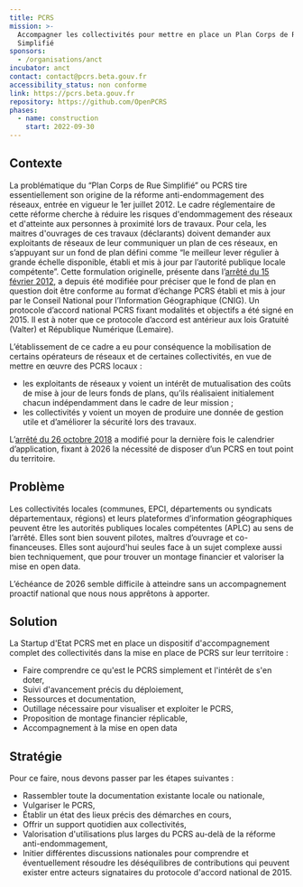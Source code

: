 ```yaml
---
title: PCRS
mission: >-
  Accompagner les collectivités pour mettre en place un Plan Corps de Rue
  Simplifié
sponsors:
  - /organisations/anct
incubator: anct
contact: contact@pcrs.beta.gouv.fr
accessibility_status: non conforme
link: https://pcrs.beta.gouv.fr
repository: https://github.com/OpenPCRS
phases:
  - name: construction
    start: 2022-09-30
---
```

## Contexte

La problématique du “Plan Corps de Rue Simplifié” ou PCRS tire essentiellement son origine de la réforme anti-endommagement des réseaux, entrée en vigueur le 1er juillet 2012.
Le cadre réglementaire de cette réforme cherche à réduire les risques d'endommagement des réseaux et d'atteinte aux personnes à proximité lors de travaux. Pour cela, les maitres d'ouvrages de ces travaux (déclarants) doivent demander aux exploitants de réseaux de leur communiquer un plan de ces réseaux, en s’appuyant sur un fond de plan défini comme “le meilleur lever régulier à grande échelle disponible, établi et mis à jour par l’autorité publique locale compétente”. Cette formulation originelle, présente dans l’[arrêté du 15 février 2012](https://www.legifrance.gouv.fr/loda/id/JORFTEXT000025391351/), a depuis été modifiée pour préciser que le fond de plan en question doit être conforme au format d’échange PCRS établi et mis à jour par le Conseil National pour l’Information Géographique (CNIG). Un protocole d’accord national PCRS fixant modalités et objectifs a été signé en 2015. Il est à noter que ce protocole d’accord est antérieur aux lois Gratuité (Valter) et République Numérique (Lemaire).

L’établissement de ce cadre a eu pour conséquence la mobilisation de certains opérateurs de réseaux et de certaines collectivités, en vue de mettre en œuvre des PCRS locaux :

* les exploitants de réseaux y voient un intérêt de mutualisation des coûts de mise à jour de leurs fonds de plans, qu’ils réalisaient initialement chacun indépendamment dans le cadre de leur mission ;
* les collectivités y voient un moyen de produire une donnée de gestion utile et d’améliorer la sécurité lors des travaux.

L’[arrêté du 26 octobre 2018](https://www.legifrance.gouv.fr/jorf/id/JORFTEXT000037662105) a modifié pour la dernière fois le calendrier d’application, fixant à 2026 la nécessité de disposer d’un PCRS en tout point du territoire.

## Problème

Les collectivités locales (communes, EPCI, départements ou syndicats départementaux, régions) et leurs plateformes d’information géographiques peuvent être les autorités publiques locales compétentes (APLC) au sens de l’arrêté. Elles sont bien souvent pilotes, maîtres d’ouvrage et co-financeuses. Elles sont aujourd'hui seules face à un sujet complexe aussi bien techniquement, que pour trouver un montage financier et valoriser la mise en open data.

L’échéance de 2026 semble difficile à atteindre sans un accompagnement proactif national que nous nous apprêtons à apporter.

## Solution

La Startup d'Etat PCRS met en place un dispositif d'accompagnement complet des collectivités dans la mise en place de PCRS sur leur territoire :

* Faire comprendre ce qu'est le PCRS simplement et l'intérêt de s'en doter,
* Suivi d'avancement précis du déploiement,
* Ressources et documentation,
* Outillage nécessaire pour visualiser et exploiter le PCRS,
* Proposition de montage financier réplicable,
* Accompagnement à la mise en open data

## Stratégie

Pour ce faire, nous devons passer par les étapes suivantes :

* Rassembler toute la documentation existante locale ou nationale,
* Vulgariser le PCRS,
* Établir un état des lieux précis des démarches en cours,
* Offrir un support quotidien aux collectivités,
* Valorisation d'utilisations plus larges du PCRS au-delà de la réforme anti-endommagement,
* Initier différentes discussions nationales pour comprendre et éventuellement résoudre les déséquilibres de contributions qui peuvent exister entre acteurs signataires du protocole d'accord national de 2015.

